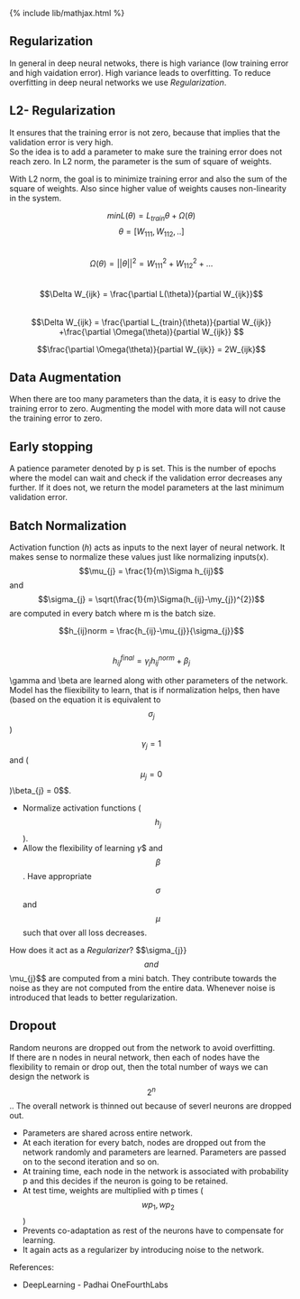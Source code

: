 {% include lib/mathjax.html %}

## Regularization

In general in deep neural netwoks, there is high variance (low training error and high vaidation error). High variance leads to overfitting. To reduce overfitting in deep neural networks we use _Regularization_.

## L2- Regularization

It ensures that the training error is not zero, because that implies that the validation error is very high.\
So the idea is to add a parameter to make sure the training error does not reach zero. In L2 norm, the parameter is the sum of square of weights. 

With L2 norm, the goal is to minimize training error and also the sum of the square of weights. Also since higher value of weights causes non-linearity in the system.

$$min L(\theta) = L_{train} \theta + \Omega(\theta) $$
$$ \theta = [W_{111}, W_{112},..] $$\
$$ \Omega(\theta) = ||\theta||^{2} = W_{111}^{2} +W_{112}^{2}+...$$\
$$\Delta W_{ijk} = \frac{\partial L(\theta)}{partial W_{ijk}}$$ \
$$\Delta W_{ijk} = \frac{\partial L_{train}(\theta)}{partial W_{ijk}} +\frac{\partial \Omega(\theta)}{partial W_{ijk}} $$

$$\frac{\partial \Omega(\theta)}{partial W_{ijk}} = 2W_{ijk}$$

## Data Augmentation

When there are too many parameters than the data, it is easy to drive the training error to zero. Augmenting the model with more data will not cause the training error to zero. 

## Early stopping 

A patience parameter denoted by p is set. This is the number of epochs where the model can wait and check if the validation error decreases any further. If it does not, we return the model parameters at the last minimum validation error.

## Batch Normalization

Activation function (_h_)  acts as inputs to the next layer of neural network. It makes sense to normalize these values just like normalizing inputs(x).\
$$\mu_{j} = \frac{1}{m}\Sigma h_{ij}$$ and \
$$\sigma_{j} = \sqrt(\frac{1}{m}\Sigma(h_{ij}-\my_{j})^{2})$$ are computed in every batch where m is the batch size.

$$h_{ij}norm  = \frac{h_{ij}-\mu_{j}}{\sigma_{j}}$$\
$$ h_{ij}^{final} = \gamma_{j} h_{ij}^{norm}+\beta_{j}$$

\gamma and \beta are learned along with other parameters of the network.
Model has the fliexibility to learn, that is if normalization helps, then have (based on the equation it is equivalent to $$\sigma_{j}$$) $$\gamma_{j} = 1 $$and ($$\mu_{j} = 0 $$)\beta_{j} = 0$$\$$.

* Normalize activation functions ($$h_{j}$$).
* Allow the flexibility of learning $\gamma$$ and $$\beta$$ . Have appropriate $$\sigma$$ and $$\mu$$ such that over all loss decreases.

How does it act as a _Regularizer_?
$$\sigma_{j}}$$ and $$\mu_{j}$$ are computed from a mini batch. They contribute towards the noise as they are not computed from the entire data.
Whenever noise is introduced that leads to better regularization.

## Dropout

Random neurons are dropped out from the network to avoid overfitting. \
If there are n nodes in neural network, then each of nodes have the flexibility to remain or drop out, then the total number of ways we can design the network is $$2^{n}$$ .. The overall network is thinned out because of severl neurons are dropped out.

* Parameters are shared across entire network.
* At each iteration for every batch, nodes are dropped out from the network randomly and parameters are learned. Parameters are passed on to the second iteration and so on.
* At training time, each node in the network is associated with probability p and this decides if the neuron is going to be retained.
* At test time, weights are multiplied with p times ($$wp_{1},wp_{2}$$)
* Prevents co-adaptation as rest of the neurons have to compensate for learning.
* It again acts as a regularizer by introducing noise to the network. 

References:

* DeepLearning - Padhai OneFourthLabs

